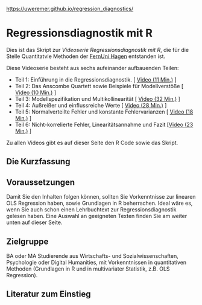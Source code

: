https://uweremer.github.io/regression_diagnostics/

# Regressionsdiagnostik mit R

Dies ist das Skript zur *Videoserie Regressionsdiagnostik mit R*, die für die Stelle Quantitatvie Methoden der [FernUni Hagen](https://www.fernuni-hagen.de/) entstanden ist.

Diese Videoserie besteht aus sechs aufeinander aufbauenden Teilen:

-   Teil 1: Einführung in die Regressionsdiagnostik. \[ [Video (11 Min.)](https://video.fernuni-hagen.de/Play/2521) \]
-   Teil 2: Das Anscombe Quartett sowie Beispiele für Modellverstöße \[  [Video (10 Min.)](https://video.fernuni-hagen.de/Play/2675) \]
-   Teil 3: Modellspezifikation und Multikollinearität  \[ [Video (32 Min.)](https://video.fernuni-hagen.de/Play/2676) \]
-   Teil 4: Außreißer und einflussreiche Werte \[ [Video (28 Min.)](https://video.fernuni-hagen.de/Play/2674) \]
-   Teil 5: Normalverteilte Fehler und konstante Fehlervarianzen \[ [Video (18 Min.)](https://video.fernuni-hagen.de/Play/2768) \]
-   Teil 6: Nicht-korrelierte Fehler, Linearitätsannahme und Fazit  \[[Video (23 Min.)](https://video.fernuni-hagen.de/Play/2769) \]

Zu allen Videos gibt es auf dieser Seite den R Code sowie das Skript. 


## Die Kurzfassung


## Voraussetzungen

Damit Sie den Inhalten folgen können, sollten Sie Vorkenntnisse zur linearen OLS Regression haben, sowie Grundlagen in R beherrschen. Ideal wäre es, wenn Sie auch schon einen Lehrbuchtext zur Regressionsdiagnostik gelesen haben. Eine Auswahl an geeigneten Texten finden Sie am weiter unten auf dieser Seite.

## Zielgruppe

BA oder MA Studierende aus Wirtschafts- und Sozialwissenschaften, Psychologie oder Digital Humanities, mit Vorkenntnissen in quantitativen Methoden (Grundlagen in R und in multivariater Statistik, z.B. OLS Regression).

## Literatur zum Einstieg

